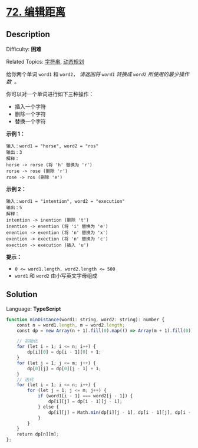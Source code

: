 # [72\. 编辑距离](https://leetcode.cn/problems/edit-distance/)

## Description

Difficulty: **困难**  

Related Topics: [字符串](https://leetcode.cn/tag/string/), [动态规划](https://leetcode.cn/tag/dynamic-programming/)

给你两个单词 `word1` 和 `word2`， _请返回将 `word1` 转换成 `word2` 所使用的最少操作数_  。

你可以对一个单词进行如下三种操作：

* 插入一个字符
* 删除一个字符
* 替换一个字符

**示例 1：**

```
输入：word1 = "horse", word2 = "ros"
输出：3
解释：
horse -> rorse (将 'h' 替换为 'r')
rorse -> rose (删除 'r')
rose -> ros (删除 'e')
```

**示例 2：**

```
输入：word1 = "intention", word2 = "execution"
输出：5
解释：
intention -> inention (删除 't')
inention -> enention (将 'i' 替换为 'e')
enention -> exention (将 'n' 替换为 'x')
exention -> exection (将 'n' 替换为 'c')
exection -> execution (插入 'u')
```

**提示：**

* `0 <= word1.length, word2.length <= 500`
* `word1` 和 `word2` 由小写英文字母组成

## Solution

Language: **TypeScript**

```typescript
function minDistance(word1: string, word2: string): number {
    const n = word1.length, m = word2.length;
    const dp = new Array(n + 1).fill(0).map(() => Array(m + 1).fill(0));

    // 初始化
    for (let i = 1; i <= n; i++) {
        dp[i][0] = dp[i - 1][0] + 1;
    }
    for (let j = 1; j <= m; j++) {
        dp[0][j] = dp[0][j - 1] + 1;
    }
    // 迭代
    for (let i = 1; i <= n; i++) {
        for (let j = 1; j <= m; j++) {
            if (word1[i - 1] === word2[j - 1]) {
                dp[i][j] = dp[i - 1][j - 1];
            } else {
                dp[i][j] = Math.min(dp[i][j - 1], dp[i - 1][j], dp[i - 1][j - 1]) + 1;
            }
        }
    }
    return dp[n][m];
};
```
